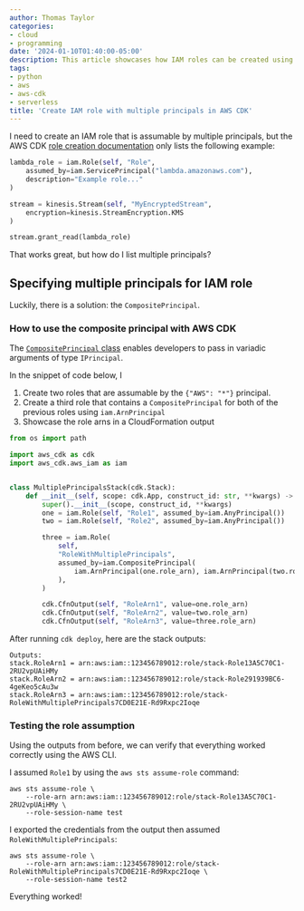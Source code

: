 ```yaml
---
author: Thomas Taylor
categories:
- cloud
- programming
date: '2024-01-10T01:40:00-05:00'
description: This article showcases how IAM roles can be created using multiple principals in the AWS CDK.
tags:
- python
- aws
- aws-cdk
- serverless
title: 'Create IAM role with multiple principals in AWS CDK'
---
```


I need to create an IAM role that is assumable by multiple principals, but the AWS CDK [role creation documentation][1] only lists the following example:

```python
lambda_role = iam.Role(self, "Role",
    assumed_by=iam.ServicePrincipal("lambda.amazonaws.com"),
    description="Example role..."
)

stream = kinesis.Stream(self, "MyEncryptedStream",
    encryption=kinesis.StreamEncryption.KMS
)

stream.grant_read(lambda_role)
```

That works great, but how do I list multiple principals?

## Specifying multiple principals for IAM role

Luckily, there is a solution: the `CompositePrincipal`.

### How to use the composite principal with AWS CDK

The [`CompositePrincipal` class][2] enables developers to pass in variadic arguments of type `IPrincipal`.

In the snippet of code below, I

1. Create two roles that are assumable by the `{"AWS": "*"}` principal.
2. Create a third role that contains a `CompositePrincipal` for both of the previous roles using `iam.ArnPrincipal`
3. Showcase the role arns in a CloudFormation output

```python
from os import path

import aws_cdk as cdk
import aws_cdk.aws_iam as iam


class MultiplePrincipalsStack(cdk.Stack):
    def __init__(self, scope: cdk.App, construct_id: str, **kwargs) -> None:
        super().__init__(scope, construct_id, **kwargs)
        one = iam.Role(self, "Role1", assumed_by=iam.AnyPrincipal())
        two = iam.Role(self, "Role2", assumed_by=iam.AnyPrincipal())

        three = iam.Role(
            self,
            "RoleWithMultiplePrincipals",
            assumed_by=iam.CompositePrincipal(
                iam.ArnPrincipal(one.role_arn), iam.ArnPrincipal(two.role_arn)
            ),
        )

        cdk.CfnOutput(self, "RoleArn1", value=one.role_arn)
        cdk.CfnOutput(self, "RoleArn2", value=two.role_arn)
        cdk.CfnOutput(self, "RoleArn3", value=three.role_arn)
```

After running `cdk deploy`, here are the stack outputs:

```text
Outputs:
stack.RoleArn1 = arn:aws:iam::123456789012:role/stack-Role13A5C70C1-2RU2vpUAiHMy
stack.RoleArn2 = arn:aws:iam::123456789012:role/stack-Role291939BC6-4geKeo5cAu3w
stack.RoleArn3 = arn:aws:iam::123456789012:role/stack-RoleWithMultiplePrincipals7CD0E21E-Rd9Rxpc2Ioqe
```

### Testing the role assumption

Using the outputs from before, we can verify that everything worked correctly using the AWS CLI.

I assumed `Role1` by using the `aws sts assume-role` command:

```shell
aws sts assume-role \
    --role-arn arn:aws:iam::123456789012:role/stack-Role13A5C70C1-2RU2vpUAiHMy \
    --role-session-name test
```

I exported the credentials from the output then assumed `RoleWithMultiplePrincipals`:

```shell
aws sts assume-role \
    --role-arn arn:aws:iam::123456789012:role/stack-RoleWithMultiplePrincipals7CD0E21E-Rd9Rxpc2Ioqe \
    --role-session-name test2
```

Everything worked!

[1]: https://docs.aws.amazon.com/cdk/api/v2/python/aws_cdk.aws_iam/Role.html
[2]: https://docs.aws.amazon.com/cdk/api/v2/python/aws_cdk.aws_iam/CompositePrincipal.html

